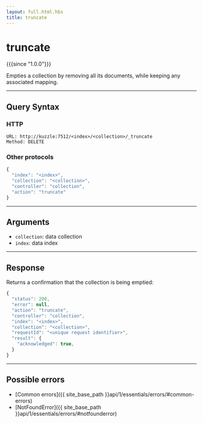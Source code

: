 ```yaml
---
layout: full.html.hbs
title: truncate
---
```


# truncate

{{{since "1.0.0"}}}

Empties a collection by removing all its documents, while keeping any associated mapping.  

---

## Query Syntax

### HTTP

```http
URL: http://kuzzle:7512/<index>/<collection>/_truncate
Method: DELETE
```

### Other protocols


```js
{
  "index": "<index>",
  "collection": "<collection>",
  "controller": "collection",
  "action": "truncate"
}
```

---

## Arguments

* `collection`: data collection
* `index`: data index

---

## Response

Returns a confirmation that the collection is being emptied:

```javascript
{
  "status": 200,
  "error": null,
  "action": "truncate",
  "controller": "collection",
  "index": "<index>",
  "collection": "<collection>",
  "requestId": "<unique request identifier>",
  "result": {
    "acknowledged": true,
  }
}
```

---

## Possible errors

- [Common errors]({{ site_base_path }}api/1/essentials/errors/#common-errors)
- [NotFoundError]({{ site_base_path }}api/1/essentials/errors/#notfounderror)
